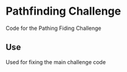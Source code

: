 # Pathfinding Challenge

Code for the Pathing Fiding Challenge

## Use
Used for fixing  the main challenge code

